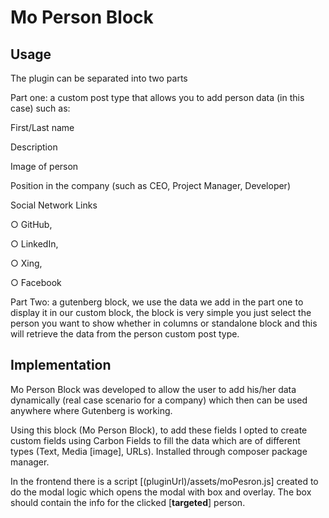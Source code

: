 # Mo Person Block

  

## Usage

The plugin can be separated into two parts

Part one: a custom post type that allows you to add person data (in this case) such as:

First/Last name

Description

Image of person

Position in the company (such as CEO, Project Manager, Developer)

Social Network Links

○ GitHub,

○ LinkedIn,

○ Xing,

○ Facebook

Part Two: a gutenberg block, we use the data we add in the part one to display it in our custom block, the block is very simple you just select the person you want to show whether in columns or standalone block and this will retrieve the data from the person custom post type.

  

## Implementation

Mo Person Block was developed to allow the user to add his/her data dynamically (real case scenario for a company) which then can be used anywhere where Gutenberg is working.

Using this block (Mo Person Block), to add these fields I opted to create custom fields using Carbon Fields to fill the data which are of different types (Text, Media [image], URLs). Installed through composer package manager.

  
In the frontend there is a script [(pluginUrl)/assets/moPesron.js] created to do the modal logic which opens the modal with box and overlay. The box should contain the info for the clicked [**targeted**] person.
